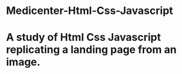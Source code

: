 <h1>Medicenter-Html-Css-Javascript<h1/>
A study of Html Css Javascript replicating a landing page from an image.
